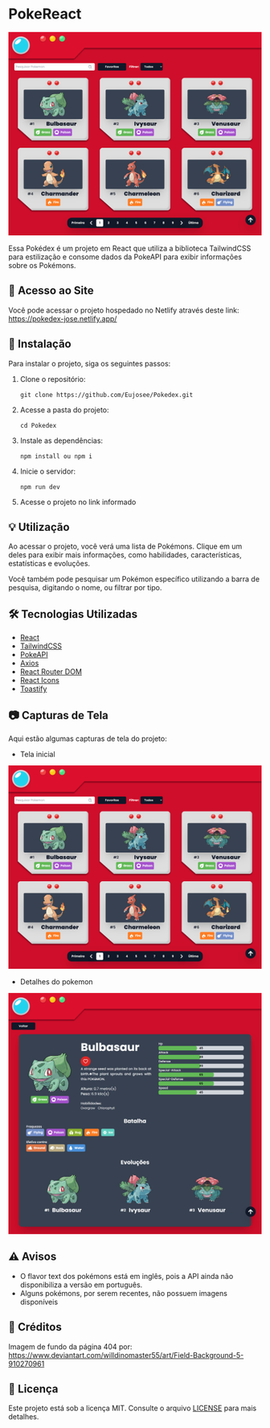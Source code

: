 # PokeReact

<img src="./public/telainicial.png"/>

Essa Pokédex é um projeto em React que utiliza a biblioteca TailwindCSS para estilização e consome dados da PokeAPI para exibir informações sobre os Pokémons.

## 🔗 Acesso ao Site

Você pode acessar o projeto hospedado no Netlify através deste link:
https://pokedex-jose.netlify.app/

## 🚀 Instalação

Para instalar o projeto, siga os seguintes passos:

1. Clone o repositório:
   ```
   git clone https://github.com/Eujosee/Pokedex.git
   ```
2. Acesse a pasta do projeto:
   ```
   cd Pokedex
   ```
3. Instale as dependências:
   ```
   npm install ou npm i
   ```
4. Inicie o servidor:
   ```
   npm run dev
   ```
5. Acesse o projeto no link informado

## 💡 Utilização

Ao acessar o projeto, você verá uma lista de Pokémons. Clique em um deles para exibir mais informações, como habilidades, características, estatísticas e evoluções.

Você também pode pesquisar um Pokémon específico utilizando a barra de pesquisa, digitando o nome, ou filtrar por tipo.

## 🛠️ Tecnologias Utilizadas

- [React](https://react.dev/learn)
- [TailwindCSS](https://tailwindcss.com/docs/installation)
- [PokeAPI](https://pokeapi.co/docs/v2)
- [Axios](https://axios-http.com/ptbr/docs/intro)
- [React Router DOM](https://reactrouter.com/en/main)
- [React Icons](https://react-icons.github.io/react-icons/)
- [Toastify](https://fkhadra.github.io/react-toastify/introduction)

## 📷 Capturas de Tela

Aqui estão algumas capturas de tela do projeto:

- Tela inicial
<img src="./public/telainicial.png"/>

- Detalhes do pokemon
<img src="./public/detalhes.png"/>

## ⚠️ Avisos

- O flavor text dos pokémons está em inglês, pois a API ainda não disponibiliza a versão em português.
- Alguns pokémons, por serem recentes, não possuem imagens disponíveis 

## 🙏 Créditos

Imagem de fundo da página 404 por:
https://www.deviantart.com/willdinomaster55/art/Field-Background-5-910270961

## 📝 Licença

Este projeto está sob a licença MIT. Consulte o arquivo [LICENSE](LICENSE) para mais detalhes.

